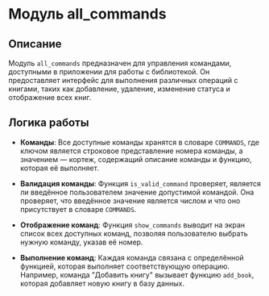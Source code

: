 # Модуль all_commands

## Описание

Модуль `all_commands` предназначен для управления командами, доступными в приложении для работы с библиотекой. Он предоставляет интерфейс для выполнения различных операций с книгами, таких как добавление, удаление, изменение статуса и отображение всех книг.

## Логика работы

- **Команды**: Все доступные команды хранятся в словаре `COMMANDS`, где ключом является строковое представление номера команды, а значением — кортеж, содержащий описание команды и функцию, которая её выполняет.

- **Валидация команды**: Функция `is_valid_command` проверяет, является ли введённое пользователем значение допустимой командой. Она проверяет, что введённое значение является числом и что оно присутствует в словаре `COMMANDS`.

- **Отображение команд**: Функция `show_commands` выводит на экран список всех доступных команд, позволяя пользователю выбрать нужную команду, указав её номер.

- **Выполнение команд**: Каждая команда связана с определённой функцией, которая выполняет соответствующую операцию. Например, команда "Добавить книгу" вызывает функцию `add_book`, которая добавляет новую книгу в базу данных.
